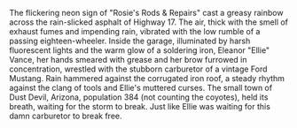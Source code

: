 The flickering neon sign of "Rosie's Rods & Repairs" cast a greasy rainbow across the rain-slicked asphalt of Highway 17.  The air, thick with the smell of exhaust fumes and impending rain, vibrated with the low rumble of a passing eighteen-wheeler. Inside the garage, illuminated by harsh fluorescent lights and the warm glow of a soldering iron, Eleanor "Ellie" Vance, her hands smeared with grease and her brow furrowed in concentration, wrestled with the stubborn carburetor of a vintage Ford Mustang.  Rain hammered against the corrugated iron roof, a steady rhythm against the clang of tools and Ellie's muttered curses. The small town of Dust Devil, Arizona, population 384 (not counting the coyotes), held its breath, waiting for the storm to break.  Just like Ellie was waiting for this damn carburetor to break free.
